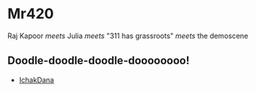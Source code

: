 # Mr420
Raj Kapoor _meets_ Julia _meets_ "311 has grassroots" _meets_ the demoscene

## Doodle-doodle-doodle-doooooooo!
   * [IchakDana](http://nbviewer.jupyter.org/github/habemus-papadum/Mr420.jl/blob/master/IchakDana.ipynb)